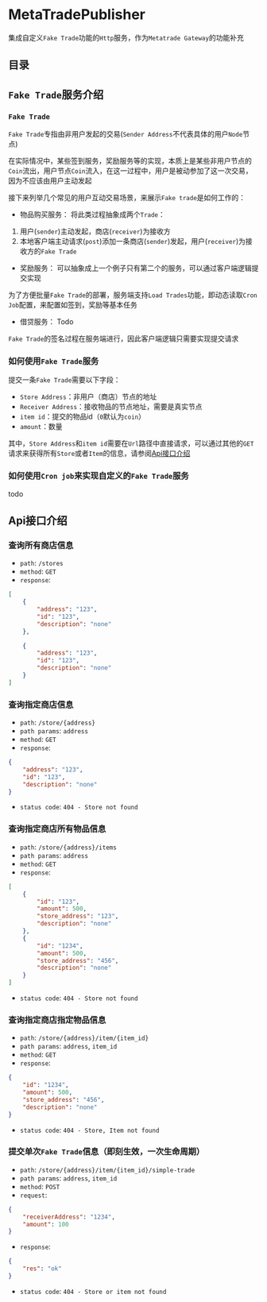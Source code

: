 # MetaTradePublisher
集成自定义`Fake Trade`功能的`Http`服务，作为`Metatrade Gateway`的功能补充

## 目录

## `Fake Trade`服务介绍
### `Fake Trade`
`Fake Trade`专指由非用户发起的交易(`Sender Address`不代表具体的用户`Node`节点)

在实际情况中，某些签到服务，奖励服务等的实现，本质上是某些非用户节点的`Coin`流出，用户节点`Coin`流入，在这一过程中，用户是被动参加了这一次交易，因为不应该由用户主动发起

接下来列举几个常见的用户互动交易场景，来展示`Fake trade`是如何工作的：
- 物品购买服务：
将此类过程抽象成两个`Trade`：
1. 用户(`sender`)主动发起，商店(`receiver`)为接收方
2. 本地客户端主动请求(`post`)添加一条商店(`sender`)发起，用户(`receiver`)为接收方的`Fake Trade`

- 奖励服务：
可以抽象成上一个例子只有第二个的服务，可以通过客户端逻辑提交实现

为了方便批量`Fake Trade`的部署，服务端支持`Load Trades`功能，即动态读取`Cron Job`配置，来配置如签到，奖励等基本任务

- 借贷服务：
Todo

`Fake Trade`的签名过程在服务端进行，因此客户端逻辑只需要实现提交请求

### 如何使用`Fake Trade`服务
提交一条`Fake Trade`需要以下字段：
- `Store Address`：非用户（商店）节点的地址
- `Receiver Address`：接收物品的节点地址，需要是真实节点
- `item id`：提交的物品id（`0`默认为`coin`）
- `amount`：数量

其中，`Store Address`和`item id`需要在`Url`路径中直接请求，可以通过其他的`GET`请求来获得所有`Store`或者`Item`的信息，请参阅[Api接口介绍](#Api接口介绍)

### 如何使用`Cron job`来实现自定义的`Fake Trade`服务
todo

## Api接口介绍
### 查询所有商店信息
- `path`: `/stores`
- `method`: `GET`
- `response`:
```json
[
    {
        "address": "123", 
        "id": "123",
        "description": "none"
    },

    {
        "address": "123", 
        "id": "123",
        "description": "none"
    }
]
```

### 查询指定商店信息
- `path`: `/store/{address}`
- `path params`: `address`
- `method`: `GET`
- `response`:
```json
{
    "address": "123", 
    "id": "123",
    "description": "none"
}
```
- `status code`: `404 - Store not found`

### 查询指定商店所有物品信息
- `path`: `/store/{address}/items`
- `path params`: `address`
- `method`: `GET`
- `response`:
```json
[
    {
        "id": "123",
        "amount": 500,
        "store_address": "123", 
        "description": "none"
    },
    {
        "id": "1234",
        "amount": 500,
        "store_address": "456", 
        "description": "none"
    }
]
```
- `status code`: `404 - Store not found`

### 查询指定商店指定物品信息
- `path`: `/store/{address}/item/{item_id}`
- `path params`: `address`, `item_id`
- `method`: `GET`
- `response`:
```json
{
    "id": "1234",
    "amount": 500,
    "store_address": "456", 
    "description": "none"
}
```
- `status code`: `404 - Store, Item not found`

### 提交单次`Fake Trade`信息（即刻生效，一次生命周期）
- `path`: `/store/{address}/item/{item_id}/simple-trade`
- `path params`: `address`, `item_id`
- `method`: `POST`
- `request`:
```json
{
    "receiverAddress": "1234",
    "amount": 100
}
```
- `response`:
```json
{
    "res": "ok"
}
```
- `status code`: `404 - Store or item not found`